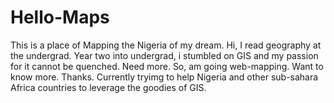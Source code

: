 # Hello-Maps
This is a place of Mapping the Nigeria of my dream.
Hi, I read geography at the undergrad. Year two into undergrad, i stumbled on GIS and my passion for it cannot be quenched. Need more. So, am going web-mapping. Want to know more. Thanks.
Currently tryimg to help Nigeria and other sub-sahara Africa countries to leverage the goodies of GIS.
